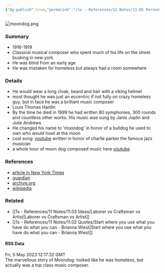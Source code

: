 ```yaml
---
{"dg-publish":true,"permalink":"/1x - References/11 Notes/11.05 Persons/Moondog/","title":"Moondog","noteIcon":""}
---
```


![moondog.png](/img/user/1x%20-%20References/11%20Notes/11.05%20Persons/moondog.png)
### Summary
- 1916-1919
- Classical musical composer who spent much of his life on the street busking in new york
- He was blind from an early age
- He was mistaken for homeless but always had a room somewhere

### Details
- He would wear a long cloak, beard and hair with a viking helmet
- most thought he was just an eccentric if not fully on crazy homeless guy, but in face he was a brilliant music composer
- Louis Thomas Hardin
- By the time he died in 1999 he had written 80 symphonies, 300 rounds and countless other works. His music was sung by Janis Joplin and Julie Andrews
- He changed his name to 'moondog' in honor of a bulldog he used to own who would howl at the moon
- cool song: [youtube](https://www.youtube.com/watch?v=XNPCqUpoo8I) written in honor of charlie parker the famous jazz musician
- a whole hour of moon dog composed music here [youtube](https://www.youtube.com/watch?v=spmydmM5Xx4)

### References
- [article in New York Times](https://www.nytimes.com/2007/10/28/arts/music/28stra.html)
- [guardian](https://www.theguardian.com/music/2003/nov/17/classicalmusicandopera.usa)
- [archive.org](https://web.archive.org/web/20171202122143/https://priceonomics.com/the-legend-of-moondog-new-yorks-homeless-composer/)
- [wikipedia](https://en.wikipedia.org/wiki/Moondog)

### Related
- [[1x - References/11 Notes/11.03 Ideas/Laborer vs Craftsman vs Artist\|Laborer vs Craftsman vs Artist]]
- [[1x - References/11 Notes/11.02 Quotes/Start where you use what you have do what you can - Brianna Wiest\|Start where you use what you have do what you can - Brianna Wiest]]

#### RSS Data
<div class='date'>Fri, 5 May 2023 12:17:32 GMT</div>
<div class='description'>The marvellous story of Moondog: looked like he was homeless, but actually was a top class music composer. </div>
